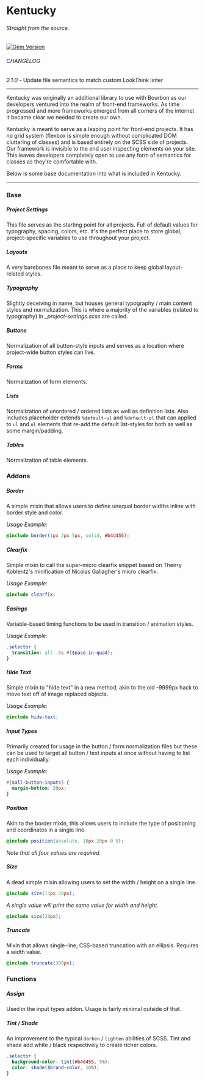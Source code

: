 # Kentucky
###### Straight from the source.

[![Gem Version](https://badge.fury.io/rb/kentucky.png)](http://badge.fury.io/rb/kentucky)

###### CHANGELOG

*2.1.0* - Update file semantics to match custom LookThink linter

***

Kentucky was originally an additional library to use with Bourbon as our developers ventured into the realm of front-end frameworks. As time progressed and more frameworks emerged from all corners of the internet it became clear we needed to create our own.

Kentucky is meant to serve as a leaping point for front-end projects. It has no grid system (flexbox is simple enough without complicated DOM cluttering of classes) and is based entirely on the SCSS side of projects. Our framework is invisible to the end user inspecting elements on your site. This leaves developers completely open to use any form of semantics for classes as they're comfortable with.

Below is some base documentation into what is included in Kentucky.

***

### Base

##### Project Settings
This file serves as the starting point for all projects. Full of default values for typography, spacing, colors, etc. it's the perfect place to store global, project-specific variables to use throughout your project.

##### Layouts
A very barebones file meant to serve as a place to keep global layout-related styles.

##### Typography
Slightly deceiving in name, but houses general typography / main content styles and normalization. This is where a majority of the variables (related to typography) in *_project-settings.scss* are called. 

##### Buttons
Normalization of all button-style inputs and serves as a location where project-wide button styles can live.

##### Forms
Normalization of form elements.

##### Lists
Normalization of unordered / ordered lists as well as definition lists. Also includes placeholder extends `%default-ul` and `%default-ol` that can applied to `ul` and `ol` elements that re-add the default list-styles for both as well as some margin/padding.

##### Tables
Normalization of table elements.


### Addons

##### Border
A simple mixin that allows users to define unequal border widths inline with border style and color.

*Usage Example:*

```SCSS
@include border(1px 2px 5px, solid, #b4d455);
```

##### Clearfix
Simple mixin to call the super-micro clearfix snippet based on Theirry Koblentz's minification of Nicolas Gallagher's micro clearfix.

*Usage Example:*

```SCSS
@include clearfix;
```

##### Easings
Variable-based timing functions to be used in transition / animation styles.

*Usage Example:*

```SCSS
.selector {
  transition: all .5s #{$ease-in-quad};
}
```

##### Hide Text
Simple mixin to "hide text" in a new method, akin to the old -9999px hack to move text off of image replaced objects.

*Usage Example:*

```SCSS
@include hide-text;
```

##### Input Types
Primarily created for usage in the button / form normalization files but these can be used to target all button / text inputs at once without having to list each individually.

*Usage Example:*

```SCSS
#{$all-button-inputs} {
  margin-bottom: 20px;
}
```

##### Position
Akin to the border mixin, this allows users to include the type of positioning and coordinates in a single line.

```SCSS
@include position(absolute, 10px 20px 0 0);
```

*Note that all four values are required.*


##### Size
A dead simple mixin allowing users to set the width / height on a single line.

```SCSS
@include size(15px 20px);
```

*A single value will print the same value for width and height.*

```SCSS
@include size(20px);
```


##### Truncate
Mixin that allows single-line, CSS-based truncation with an ellipsis. Requires a width value.

```SCSS
@include truncate(300px);
```


### Functions

##### Assign
Used in the input types addon. Usage is fairly minimal outside of that.

##### Tint / Shade
An improvement to the typical `darken` / `lighten` abilities of SCSS. Tint and shade add white / black respectively to create richer colors.

```SCSS
.selector {
  background-color: tint(#b4d455, 5%);
  color: shade($brand-color, 10%);
}
```
